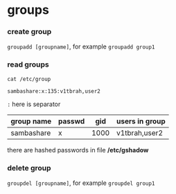 # groups
### create group
`groupadd [groupname]`, for example `groupadd group1`

### read groups
`cat /etc/group`

`sambashare:x:135:v1tbrah,user2`

`:` here is separator

| group name | passwd | gid  | users in group |
|------------|--------|------|----------------|
| sambashare | x      | 1000 | v1tbrah,user2  |

there are hashed passwords in file __/etc/gshadow__
### delete group
`groupdel [groupname]`, for example `groupdel group1`
